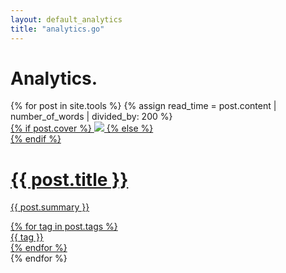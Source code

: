 ```yaml
---
layout: default_analytics
title: "analytics.go"
---
```



<div class="blog row col-12 justify-content-center" style="margin: 0px;">
   <div class="col-lg-6 col-md-10 col-sm-12" style="padding: 0px;">
      <h1 class="section-title">Analytics.</h1>
      <div class="col-12">
         {% for post in site.tools %}
         {% assign read_time = post.content | number_of_words | divided_by: 200 %}
         <div class="col-12 tools-card-container">
            <a href="{{ post.tool_url }}"  title="{{ post.title }}">
                <div class="row">
                    <div class="tools-card-image col-3 col-md-2">
                        {% if post.cover %}
                            <img class="tools-card-image-img" src="{{ post.cover }}">
                        {% else %}
                            <img class="postcard-image-img" style="background-color: var(--white-2);" width="100%">
                        {% endif %}
                    </div>
                    <div class="col-9 col-md-8 postcard-content">
                        <h1 class="postcard-text-title">{{ post.title }}</h1>
                        <p class="postcard-text-summary">{{ post.summary }}</p>
                    </div>
                    <div class="tool-tags col-md-2 col-0">
                        {% for tag in post.tags %}
                            <div class="tag" style="background-color: {{ site.data.tag_colors[0][tag] }};" href="/blog/{{ tag }}">{{ tag }}</div>
                        {% endfor %}
                    </div>
                </div>
            </a>
         </div>
         {% endfor %}
      </div>
   </div>
</div>